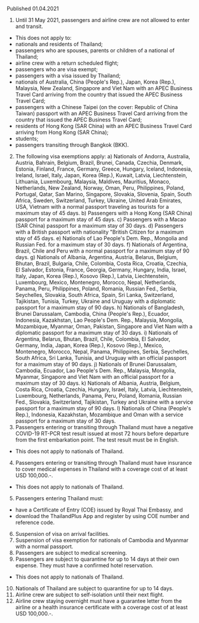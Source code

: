 Published 01.04.2021
1. Until 31 May 2021, passengers and airline crew are not allowed to enter and transit.
- This does not apply to:
- nationals and residents of Thailand;
- passengers who are spouses, parents or children of a national of Thailand;
- airline crew with a return scheduled flight;
- passengers who are visa exempt;
- passengers with a visa issued by Thailand;
- nationals of Australia, China (People's Rep.), Japan, Korea (Rep.), Malaysia, New Zealand, Singapore and Viet Nam with an APEC Business Travel Card arriving from the country that issued the APEC Business Travel Card;
- passengers with a Chinese Taipei (on the cover: Republic of China Taiwan) passport with an APEC Business Travel Card arriving from the country that issued the APEC Business Travel Card;
- residents of Hong Kong (SAR China) with an APEC Business Travel Card arriving from Hong Kong (SAR China);
- students;
- passengers transiting through Bangkok (BKK).
2. The following visa exemptions apply:
a) Nationals of Andorra, Australia, Austria, Bahrain, Belgium, Brazil, Brunei, Canada, Czechia, Denmark, Estonia, Finland, France, Germany, Greece, Hungary, Iceland, Indonesia, Ireland, Israel, Italy, Japan, Korea (Rep.), Kuwait, Latvia, Liechtenstein, Lithuania, Luxembourg, Malaysia, Maldives, Mauritius, Monaco, Netherlands, New Zealand, Norway, Oman, Peru, Philippines, Poland, Portugal, Qatar, San Marino, Singapore, Slovakia, Slovenia, Spain, South Africa, Sweden, Switzerland, Turkey, Ukraine, United Arab Emirates, USA, Vietnam with a normal passport traveling as tourists for a maximum stay of 45 days.
b) Passengers with a Hong Kong (SAR China) passport for a maximum stay of 45 days. 
c) Passengers with a Macao (SAR China) passport for a maximum stay of 30 days.
d) Passengers with a British passport with nationality "British Citizen for a maximum stay of 45 days.
e) Nationals of Lao People's Dem. Rep., Mongolia and Russian Fed. for a maximum stay of 30 days.
f) Nationals of Argentina, Brazil, Chile and Peru with a normal passport for a maximum stay of 90 days.
g) Nationals of Albania, Argentina, Austria, Belarus, Belgium, Bhutan, Brazil, Bulgaria, Chile, Colombia, Costa Rica, Croatia, Czechia, El Salvador, Estonia, France, Georgia, Germany, Hungary, India, Israel, Italy, Japan, Korea (Rep.), Kosovo (Rep.), Latvia, Liechtenstein, Luxembourg, Mexico, Montenegro, Morocco, Nepal, Netherlands, Panama, Peru, Philippines, Poland, Romania, Russian Fed., Serbia, Seychelles, Slovakia, South Africa, Spain, Sri Lanka, Switzerland, Tajikistan, Tunisia, Turkey, Ukraine and Uruguay with a diplomatic passport for a maximum stay of 90 days.
h) Nationals of Bangladesh, Brunei Darussalam, Cambodia, China (People's Rep.), Ecuador, Indonesia, Kazakhstan, Lao People's Dem. Rep., Malaysia, Mongolia, Mozambique, Myanmar, Oman, Pakistan, Singapore and Viet Nam with a diplomatic passport for a maximum stay of 30 days.
i) Nationals of Argentina, Belarus, Bhutan, Brazil, Chile, Colombia, El Salvador, Germany, India, Japan, Korea (Rep.), Kosovo (Rep.), Mexico, Montenegro, Morocco, Nepal, Panama, Philippines, Serbia, Seychelles, South Africa, Sri Lanka, Tunisia, and Uruguay with an official passport for a maximum stay of 90 days.
j) Nationals of Brunei Darussalam, Cambodia, Ecuador, Lao People's Dem. Rep., Malaysia, Mongolia, Myanmar, Singapore and Viet Nam with an official passport for a maximum stay of 30 days.
k) Nationals of Albania, Austria, Belgium, Costa Rica, Croatia, Czechia, Hungary, Israel, Italy, Latvia, Liechtenstein, Luxembourg, Netherlands, Panama, Peru, Poland, Romania, Russian Fed., Slovakia, Switzerland, Tajikistan, Turkey and Ukraine with a service passport for a maximum stay of 90 days.
l) Nationals of China (People's Rep.), Indonesia, Kazakhstan, Mozambique and Oman with a service passport for a maximum stay of 30 days.
3. Passengers entering or transiting through Thailand must have a negative COVID-19 RT-PCR test result issued at most 72 hours before departure from the first embarkation point. The test result must be in English.
- This does not apply to nationals of Thailand.
4. Passengers entering or transiting through Thailand must have insurance to cover medical expenses in Thailand with a coverage cost of at least USD 100,000.-.
- This does not apply to nationals of Thailand.
5. Passengers entering Thailand must:
- have a Certificate of Entry (COE) issued by Royal Thai Embassy, and
- download the ThailandPlus App and register by using COE number and reference code.
6. Suspension of visa on arrival facilities.
7. Suspension of visa exemption for nationals of Cambodia and Myanmar with a normal passport.
8. Passengers are subject to medical screening.
9. Passengers are subject to quarantine for up to 14 days at their own expense. They must have a confirmed hotel reservation.
- This does not apply to nationals of Thailand.
10. Nationals of Thailand are subject to quarantine for up to 14 days.
11. Airline crew are subject to self-isolation until their next flight.
12. Airline crew staying overnight must have a guarantee letter from the airline or a health insurance certificate with a coverage cost of at least USD 100,000.-.

